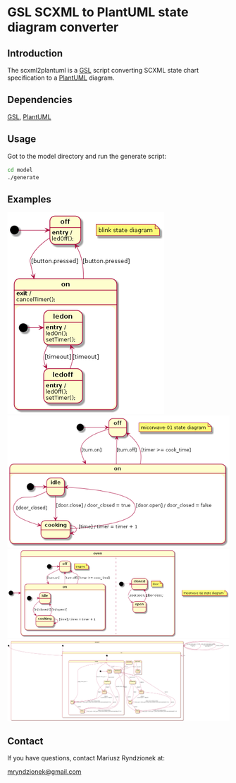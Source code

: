 GSL SCXML to PlantUML state diagram converter
=============================================

Introduction
------------

The scxml2plantuml is a [GSL](https://github.com/imatix/gsl) script converting SCXML state chart
specification to a [PlantUML](http://plantuml.sourceforge.net) diagram.


Dependencies
------------

[GSL](https://github.com/imatix/gsl), [PlantUML](http://plantuml.sourceforge.net)


Usage
-----

Got to the model directory and run the generate script:

```sh
cd model
./generate
```

Examples
--------

![led_blink](img/blink.png?raw=true "LED blinker UML state chart diagram")
![microwave-01](img/microwave-01.png?raw=true "Simple microwave UML state chart diagram")
![microwave-02](img/microwave-02.png?raw=true "Simple microwave UML state chart diagram")
![calc](img/calc.png?raw=true "Calculator UML state chart diagram")

Contact
-------
If you have questions, contact Mariusz Ryndzionek at:

<mryndzionek@gmail.com>
